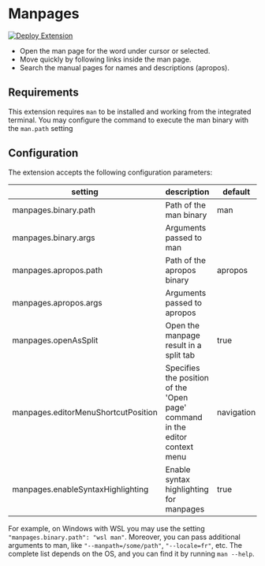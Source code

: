 # Manpages 

[![Deploy Extension](https://github.com/meronz/vscode.manpages/actions/workflows/publish.yml/badge.svg?branch=main)](https://github.com/meronz/vscode.manpages/actions/workflows/publish.yml)

+ Open the man page for the word under cursor or selected.
+ Move quickly by following links inside the man page.
+ Search the manual pages for names and descriptions (apropos).

## Requirements
This extension requires `man` to be installed and working from the integrated terminal.
You may configure the command to execute the man binary with the `man.path` setting 

## Configuration
The extension accepts the following configuration parameters:

setting                 | description                  | default
------------------------|------------------------------|----------
manpages.binary.path    | Path of the man binary       | man
manpages.binary.args    | Arguments passed to man      |
manpages.apropos.path   | Path of the apropos binary   | apropos
manpages.apropos.args   | Arguments passed to apropos  | 
manpages.openAsSplit    | Open the manpage result in a split tab | true
manpages.editorMenuShortcutPosition | Specifies the position of the 'Open page' command in the editor context menu | navigation
manpages.enableSyntaxHighlighting | Enable syntax highlighting for manpages | true

For example, on Windows with WSL you may use the setting `"manpages.binary.path": "wsl man"`.
Moreover, you can pass additional arguments to man, like `"--manpath=/some/path"`, `"--locale=fr"`, etc. The complete list depends on the OS, and you can find it by running `man --help`.